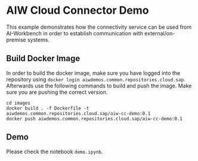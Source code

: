 # AIW Cloud Connector Demo

This example demonstrates how the connectivity service can be used from AI-Workbench in order to establish communication with external/on-premise systems.

## Build Docker Image

In order to build the docker image, make sure you have logged into the repository using `docker login aiwdemos.common.repositories.cloud.sap`. Afterwards use the following commands to build and push the image. Make sure you are pushing the correct version.

    cd images
    docker build . -f Dockerfile -t aiwdemos.common.repositories.cloud.sap/aiw-cc-demo:0.1
    docker push aiwdemos.common.repositories.cloud.sap/aiw-cc-demo:0.1

## Demo

Please check the notebook `demo.ipynb`.